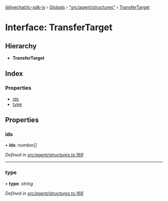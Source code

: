 [@livechat/lc-sdk-js](../README.md) › [Globals](../globals.md) › ["src/agent/structures"](../modules/_src_agent_structures_.md) › [TransferTarget](_src_agent_structures_.transfertarget.md)

# Interface: TransferTarget

## Hierarchy

* **TransferTarget**

## Index

### Properties

* [ids](_src_agent_structures_.transfertarget.md#ids)
* [type](_src_agent_structures_.transfertarget.md#type)

## Properties

###  ids

• **ids**: *number[]*

*Defined in [src/agent/structures.ts:169](https://github.com/livechat/lc-sdk-js/blob/de56f05/src/agent/structures.ts#L169)*

___

###  type

• **type**: *string*

*Defined in [src/agent/structures.ts:168](https://github.com/livechat/lc-sdk-js/blob/de56f05/src/agent/structures.ts#L168)*
